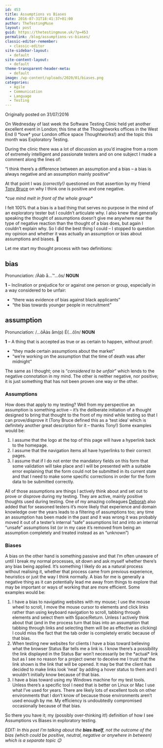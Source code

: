 ```yaml
---
id: 453
title: Assumptions vs Biases
date: 2016-07-31T18:41:37+01:00
author: TheTestingMuse
layout: post
guid: https://thetestingmuse.uk/?p=453
permalink: /blog/assumptions-vs-biases/
classic-editor-remember:
  - classic-editor
site-sidebar-layout:
  - default
site-content-layout:
  - default
theme-transparent-header-meta:
  - default
image: /wp-content/uploads/2020/01/biases.png
categories:
  - Agile
  - Communication
  - Language
  - Testing
---
```

Originally posted on 31/07/2016

On Wednesday of last week the Software Testing Clinic held yet another excellent event in London; this time at the Thoughtworks offices in the West End (I \*love\* your London office space Thoughtworks!) and the topic this month was Exploratory Testing.

During the clinic there was a lot of discussion as you&#8217;d imagine from a room of extremely intelligent and passionate testers and on one subject I made a comment along the lines of:

&#8220;I think there&#8217;s a difference between an assumption and a bias &#8211; a bias is always negative and an assumption mainly positive&#8221;

At that point I was _(correctly!)_ questioned on that assertion by my friend [Tony Bruce](https://twitter.com/tonybruce77) on why I think one is positive and one negative.

_\*cue mind melt in front of the whole group\*_

I felt 100% that a bias is a bad thing that serves no purpose in the mind of an exploratory tester but I couldn&#8217;t articulate why. I also knew that generally speaking the thought of assumptions doesn&#8217;t give me anywhere near the type of negative reaction than the thought of a bias does, but again I couldn&#8217;t explain why. So I did the best thing I could &#8211; I stopped to question my opinion and whether it was actually an assumption or bias about assumptions and biases. 🙂

Let me start my thought process with two definitions:

## **bias**

Pronunciation: /Ààb å…™…ôs/ **NOUN**

**1** &#8211; Inclination or prejudice for or against one person or group, especially in a way considered to be unfair:

  * &#8220;there was evidence of bias against black applicants&#8221;
  * &#8220;the bias towards younger people in recruitment&#8221;

## **assumption**

Pronunciation: /…ôÀàs åm(p) É(…ô)n/ **NOUN**

**1** &#8211; A thing that is accepted as true or as certain to happen, without proof:

  * &#8220;they made certain assumptions about the market&#8221;
  * &#8220;we&#8217;re working on the assumption that the time of death was after midnight&#8221;

The same as I thought; one is &#8220;_considered to be unfair_&#8221; which lends to the negative connotation in my mind. The other is neither negative, nor positive; it is just something that has not been proven one way or the other.

### Assumptions

How does that apply to my testing? Well from my perspective an assumption is something active &#8211; it&#8217;s the deliberate initiation of a thought designed to bring that thought to the front of my mind while testing so that I can prove/disprove it (Tony Bruce defined this as a &#8216;test idea&#8217; which is definitely another great description for it &#8211; thanks Tony!) Some examples would be:

  1. I assume that the logo at the top of this page will have a hyperlink back to the homepage.
  2. I assume that the navigation items all have hyperlinks to their correct pages.
  3. I assume that if I do not enter the mandatory fields on this form that some validation will take place and I will be presented with a suitable error explaining that the form could not be submitted in its current state and that I need to make some specific corrections in order for the form data to be submitted correctly.

All of those assumptions are things I actively think about and set out to prove or disprove during my testing. They are active, mainly positive thoughts used during testing. One of my amazing colleagues [Deborah](https://twitter.com/deborah_reid19) also added that for seasoned testers it&#8217;s more likely that experience and domain knowledge over the years leads to a filtering of assumptions too; any time an assumption has been made in the past and it was wrong it was probably moved it out of a tester&#8217;s internal &#8220;safe&#8221; assumptions list and into an internal &#8220;unsafe&#8221; assumptions list (or in my case it&#8217;s removed from being an assumption completely and treated instead as an &#8220;unknown&#8221;)

### Biases

A bias on the other hand is something passive and that I&#8217;m often unaware of until I break my normal processes, sit down and ask myself whether there&#8217;s any bias being applied. It&#8217;s something I likely do as a natural process without realising it, whether that process came from previous experience, heuristics or just the way I think normally. A bias for me is generally a negative thing as it can potentially lead me away from things to explore that may be important or ways of working that are more efficient. Some examples would be:

  1. I have a bias to navigating websites with my mouse; I use the mouse wheel to scroll, I move the mouse cursor to elements and click links rather than using keyboard navigation to scroll, tabbing through elements and select them with Space/Return. Unless I actively think about that (and in the process turn that bias into an assumption that tabbing through links and selecting them will be as effective as clicking) I could miss the fact that the tab order is completely erratic because of that bias.
  2. When testing new websites for clients I have a bias toward believing what the browser Status Bar tells me a link is. I know there&#8217;s a possibility the link displayed in the Status Bar won&#8217;t necessarily be the \*actual\* link but as I see no reason for a project owner to deceive me I trust that the link shown is the link that will be opened. It may be that the client has decided to make links look &#8216;neat&#8217; by adding a hover status to them and I wouldn&#8217;t initially know because of that bias.
  3. I have a bias toward using my Windows machine for my test tools. Unless there&#8217;s a specific tool I need that is better on Linux or Mac I use what I&#8217;ve used for years. There are likely lots of excellent tools on other environments that I don&#8217;t know of because those environments aren&#8217;t used enough by me. My efficiency is undoubtedly compromised occasionally because of that bias.

So there you have it; my (possibly over-thinking it!) definition of how I see Assumptions vs Biases in exploratory testing.

_EDIT: In this post I&#8217;m talking about the **bias itself**, not the outcome of the bias (which could be positive, neutral, negative or anywhere in between) which is a separate topic 😉_
